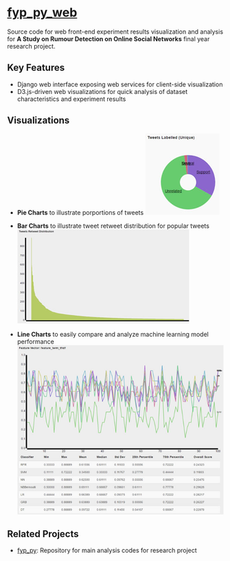 # [fyp_py_web](https://github.com/nossbigg/fyp_py_web) 
Source code for web front-end experiment results visualization and analysis for **A Study on Rumour Detection on Online Social Networks** final year research project.

## Key Features
* Django web interface exposing web services for client-side visualization
* D3.js-driven web visualizations for quick analysis of dataset characteristics and experiment results

## Visualizations
* **Pie Charts** to illustrate porportions of tweets
![Pie Chart Visualization](documentation/imgs/piechart.jpg "Pie Chart Visualization")

* **Bar Charts** to illustrate tweet retweet distribution for popular tweets
![Bar Chart Visualization](documentation/imgs/barchart.jpg "Bar Chart Visualization")

* **Line Charts** to easily compare and analyze machine learning model performance
![Line Chart Visualization](documentation/imgs/linechart.jpg "Line Chart Visualization")

## Related Projects
* [fyp_py](https://github.com/nossbigg/fyp_py): Repository for main analysis codes for research project